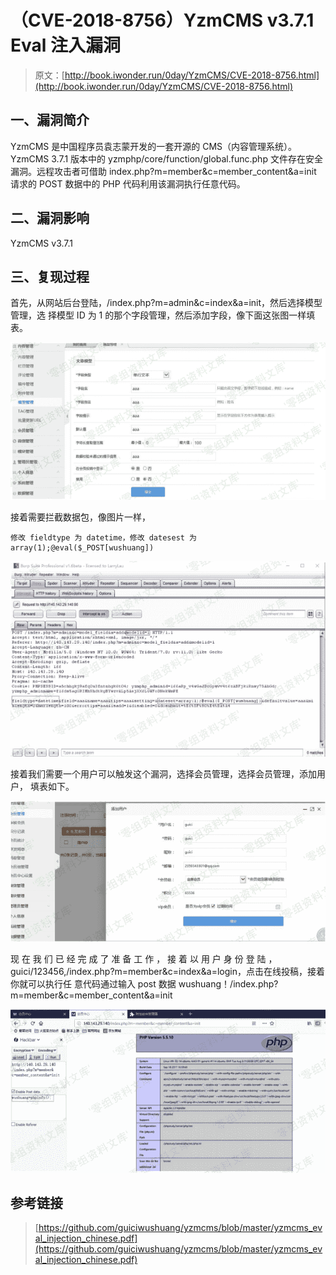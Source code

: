 # （CVE-2018-8756）YzmCMS v3.7.1 Eval 注入漏洞

> 原文：[http://book.iwonder.run/0day/YzmCMS/CVE-2018-8756.html](http://book.iwonder.run/0day/YzmCMS/CVE-2018-8756.html)

## 一、漏洞简介

YzmCMS 是中国程序员袁志蒙开发的一套开源的 CMS（内容管理系统）。 YzmCMS 3.7.1 版本中的 yzmphp/core/function/global.func.php 文件存在安全漏洞。远程攻击者可借助 index.php?m=member&c=member_content&a=init 请求的 POST 数据中的 PHP 代码利用该漏洞执行任意代码。

## 二、漏洞影响

YzmCMS v3.7.1

## 三、复现过程

首先，从网站后台登陆，/index.php?m=admin&c=index&a=init，然后选择模型管理，选 择模型 ID 为 1 的那个字段管理，然后添加字段，像下面这张图一样填表。

![image](img/912adce83adf6ee0afded7107f48c278.png)

接着需要拦截数据包，像图片一样，

```
修改 fieldtype 为 datetime，修改 datesest 为 array(1);@eval($_POST[wushuang]) 
```

![image](img/a381a4c487f7ea09f21dcea79f1899da.png)

接着我们需要一个用户可以触发这个漏洞，选择会员管理，选择会员管理，添加用户， 填表如下。

![image](img/8374d9dc4c5a4cc31456e221f00f6aea.png)

现 在 我 们 已 经 完 成 了 准 备 工 作 ， 接 着 以 用 户 身 份 登 陆 ， guici/123456,/index.php?m=member&c=index&a=login，点击在线投稿，接着你就可以执行任 意代码通过输入 post 数据 wushuang！/index.php?m=member&c=member_content&a=init

![image](img/5638e5ba447427e8c17be0006692d766.png)

## 参考链接

> [https://github.com/guiciwushuang/yzmcms/blob/master/yzmcms_eval_injection_chinese.pdf](https://github.com/guiciwushuang/yzmcms/blob/master/yzmcms_eval_injection_chinese.pdf)

